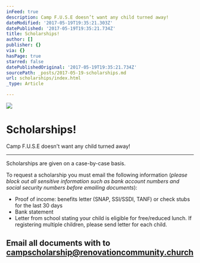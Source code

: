 ```yaml
---
inFeed: true
description: Camp F.U.S.E doesn’t want any child turned away!
dateModified: '2017-05-19T19:35:21.303Z'
datePublished: '2017-05-19T19:35:21.734Z'
title: Scholarships!
author: []
publisher: {}
via: {}
hasPage: true
starred: false
datePublishedOriginal: '2017-05-19T19:35:21.734Z'
sourcePath: _posts/2017-05-19-scholarships.md
url: scholarships/index.html
_type: Article

---
```

![](https://the-grid-user-content.s3-us-west-2.amazonaws.com/696f6dba-f24a-4c70-8c01-f63838968b93.jpg)

# Scholarships!

Camp F.U.S.E doesn't want any child turned away!

---

Scholarships are given on a case-by-case basis.

To request a scholarship you must email the following information (_please block out all sensitive information such as bank account numbers and social security numbers before emailing documents_):

* Proof of income: benefits letter (SNAP, SSI/SSDI, TANF) or check stubs for the last 30 days
* Bank statement
* Letter from school stating your child is eligible for free/reduced lunch. If registering multiple children, please send letter for each child.

## Email all documents with to **campscholarship@renovationcommunity.church**